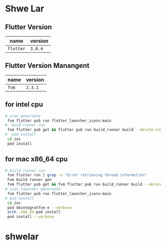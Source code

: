 # Shwe Lar

## Flutter Version
| name      | version |
|-----------|---------|
| `flutter` | `3.0.4` |

## Flutter Version Manangent
| name  | version |
|-------|---------|
| `fvm` | `2.3.1` |

## for intel cpu
```bash
# icon genernate
 fvm flutter pub run flutter_launcher_icons:main
#  buid runner run
 fvm flutter pub get && flutter pub run build_runner build --delete-conflicting-outputs
#  pod install 
 cd ios
 pod install

```

## for mac x86_64 cpu

```bash
# build runner run
 fvm flutter run | grep -v "Error retrieving thread information"
 Fvm build runner gen
 fvm flutter pub get && fvm flutter pub run build_runner build --delete-conflicting-outputs
# icon launcher genernate
 fvm flutter pub run flutter_launcher_icons:main
# pod install
 cd ios
 pod deintegratfvm e --verbose 
 arch -x86_64 pod install
 pod install --verbose
```
# shwelar
